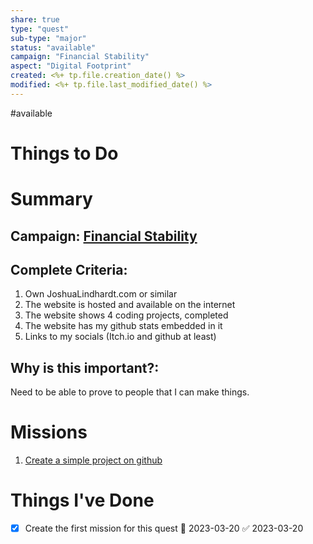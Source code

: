 ```yaml
---
share: true
type: "quest"
sub-type: "major"
status: "available"
campaign: "Financial Stability"
aspect: "Digital Footprint"
created: <%+ tp.file.creation_date() %> 
modified: <%+ tp.file.last_modified_date() %>
---
```

 
#available 
# Things to Do


# Summary
## Campaign: [Financial Stability](Financial%20Stability.md)

## Complete Criteria:
1. Own JoshuaLindhardt.com or similar
2. The website is hosted and available on the internet
3. The website shows 4 coding projects, completed
4. The website has my github stats embedded in it
5. Links to my socials (Itch.io and github at least)

## Why is this important?:
Need to be able to prove to people that I can make things.

# Missions
1. [Create a simple project on github](./Create%20a%20simple%20project%20on%20github.md)

# Things I've Done
- [x] Create the first mission for this quest 🛫 2023-03-20 ✅ 2023-03-20